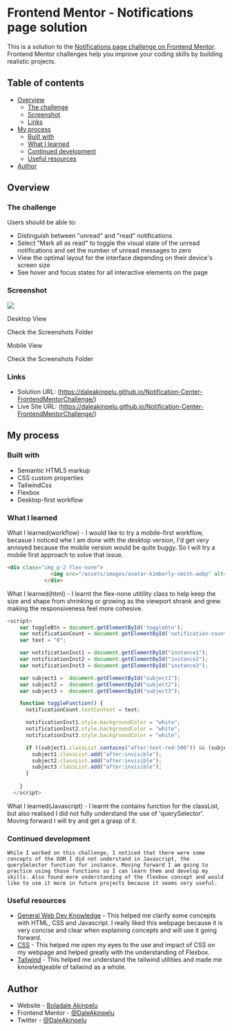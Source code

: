 # Frontend Mentor - Notifications page solution

This is a solution to the [Notifications page challenge on Frontend Mentor](https://www.frontendmentor.io/challenges/notifications-page-DqK5QAmKbC). Frontend Mentor challenges help you improve your coding skills by building realistic projects. 

## Table of contents

- [Overview](#overview)
  - [The challenge](#the-challenge)
  - [Screenshot](#screenshot)
  - [Links](#links)
- [My process](#my-process)
  - [Built with](#built-with)
  - [What I learned](#what-i-learned)
  - [Continued development](#continued-development)
  - [Useful resources](#useful-resources)
- [Author](#author)



## Overview

### The challenge

Users should be able to:

- Distinguish between "unread" and "read" notifications
- Select "Mark all as read" to toggle the visual state of the unread notifications and set the number of unread messages to zero
- View the optimal layout for the interface depending on their device's screen size
- See hover and focus states for all interactive elements on the page

### Screenshot

![](./screenshot.jpg)

Desktop View
 
 Check the Screenshots Folder

Mobile View

  Check the Screenshots Folder





### Links

- Solution URL: (https://daleakinpelu.github.io/Notification-Center-FrontendMentorChallenge/)
- Live Site URL: (https://daleakinpelu.github.io/Notification-Center-FrontendMentorChallenge/)

## My process

### Built with

- Semantic HTML5 markup
- CSS custom properties
- TailwindCss
- Flexbox
- Desktop-first workflow


### What I learned

What I learned(workflow) - I would like to try a mobile-first workflow, becasue I noticed whe I am done with the desktop version, I'd get very annoyed because the mobile version would be quite buggy. So I will try a mobile first approach to solve that issue. 

```html
<div class="img p-2 flex-none">
              <img src="/assets/images/avatar-kimberly-smith.webp" alt="" class="w-10 h-10 mx-auto">
            </div>
```
What I learned(html) - I learnt the flex-none utitility class to help keep the size and shape from shrinking or growing as the viewport shrank and grew. making the responsiveness feel more cohesive.

```js
<script>
    var toggleBtn = document.getElementById('togglebtn');
    var notificationCount = document.getElementById('notification-count');
    var text = "0";

    var notificationInst1 = document.getElementById("instance1");
    var notificationInst2 = document.getElementById("instance2");
    var notificationInst3 = document.getElementById("instance3");

    var subject1 =  document.getElementById("subject1");
    var subject2 =  document.getElementById("subject2");
    var subject3 =  document.getElementById("subject3");

    function toggleFunction() {
      notificationCount.textContent = text;

      notificationInst1.style.backgroundColor = "white";
      notificationInst2.style.backgroundColor = "white";
      notificationInst3.style.backgroundColor = "white";

      if ((subject1.classList.contains("after:text-red-500")) && (subject2.classList.contains("after:text-red-500")) && (subject3.classList.contains("after:text-red-500"))) {
        subject1.classList.add("after:invisible");
        subject2.classList.add("after:invisible");
        subject3.classList.add("after:invisible");   
      }
      
    }
  </script>
```

What I learned(Javascript) - I learnt the contains function for the classList, but also realised I did not fully understand the use of 'querySelector'. Moving forward I will try and get a grasp of it.


### Continued development

	While I worked on this challenge, I noticed that there were some concepts of the DOM I did not understand in Javascript, the querySelector function for instance. Moving forward I am going to practice using those functions so I can learn them and develop my skills. Also found more understanding of the flexbox concept and would like to use it more in future projects because it seems very useful.

### Useful resources

- [General Web Dev Knowledge](https://www.W3schools.com) - This helped me clarify some concepts with HTML, CSS and Javascript. I really liked this webpage because it is very concise and clear when explaining concepts and will use it going forward.
- [CSS](css-tricks.com) - This helped me open my eyes to the use and impact of CSS on my webpage and helped greatly with the understanding of Flexbox.
- [Tailwind](https://tailwindcss.com/) - This helped me understand the tailwind utilities and made me knowledgeable of tailwind as a whole.

## Author

- Website - [Boladale Akinpelu](Work-in-Progress)
- Frontend Mentor - [@DaleAkinpelu](https://www.frontendmentor.io/profile/DaleAkinpelu)
- Twitter - [@DaleAkinpelu](https://www.twitter.com/DaleAkinpelu)


